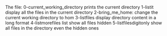 The file: 0-current_working_directory prints the current directory
1-listit display all the files in the current directory
2-bring_me_home: change the current working directory to hom
3-listfiles display directory content in a long format
4-listmorefiles list show all files hidden
5-listfilesdigitonly  show all files in the directory even the hidden ones
